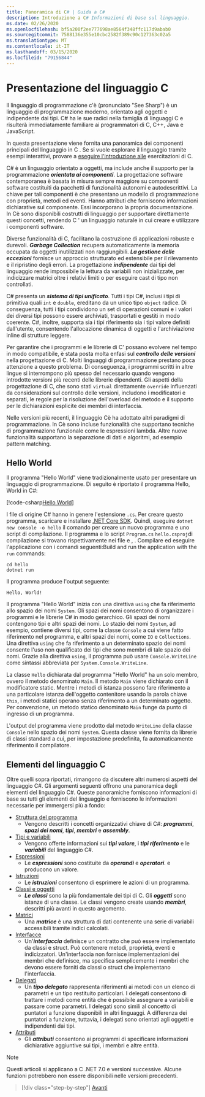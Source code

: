 ```yaml
---
title: Panoramica di C# | Guida a C#
description: Introduzione a C# Informazioni di base sul linguaggio.
ms.date: 02/26/2020
ms.openlocfilehash: bf5a200f2ee777698ae8564f348ffc117d9abab0
ms.sourcegitcommit: 7588136e355e10cbc2582f389c90c127363c02a5
ms.translationtype: MT
ms.contentlocale: it-IT
ms.lasthandoff: 03/15/2020
ms.locfileid: "79156844"
---
```

# <a name="a-tour-of-the-c-language"></a>Presentazione del linguaggio C

Il linguaggio di programmazione c'è (pronunciato "See Sharp") è un linguaggio di programmazione moderno, orientato agli oggetti e indipendente dai tipi. C# ha le sue radici nella famiglia di linguaggi C e risulterà immediatamente familiare ai programmatori di C, C++, Java e JavaScript.

In questa presentazione viene fornita una panoramica dei componenti principali del linguaggio in C . Se si vuole esplorare il linguaggio tramite esempi interattivi, provare a [eseguire l'introduzione alle](../tutorials/intro-to-csharp/index.md) esercitazioni di C.

C# è un linguaggio orientato a oggetti, ma include anche il supporto per la programmazione ***orientata ai componenti***. La progettazione software contemporanea è basata in misura sempre maggiore su componenti software costituiti da pacchetti di funzionalità autonomi e autodescrittivi. La chiave per tali componenti è che presentano un modello di programmazione con proprietà, metodi ed eventi. Hanno attributi che forniscono informazioni dichiarative sul componente. Essi incorporano la propria documentazione. In Cè sono disponibili costrutti di linguaggio per supportare direttamente questi concetti, rendendo C ' un linguaggio naturale in cui creare e utilizzare i componenti software.

Diverse funzionalità di C, facilitano la costruzione di applicazioni robuste e durevoli. ***Garbage Collection*** recupera automaticamente la memoria occupata da oggetti inutilizzati non raggiungibili. ***La gestione delle eccezioni*** fornisce un approccio strutturato ed estensibile per il rilevamento e il ripristino degli errori. La progettazione ***indipendente*** dai tipi del linguaggio rende impossibile la lettura da variabili non inizializzate, per indicizzare matrici oltre i relativi limiti o per eseguire cast di tipo non controllati.

C# presenta un ***sistema di tipi unificato***. Tutti i tipi C#, inclusi i tipi di primitiva quali `int` e `double`, ereditano da un unico tipo `object` radice. Di conseguenza, tutti i tipi condividono un set di operazioni comuni e i valori dei diversi tipi possono essere archiviati, trasportati e gestiti in modo coerente. C#, inoltre, supporta sia i tipi riferimento sia i tipi valore definiti dall'utente, consentendo l'allocazione dinamica di oggetti e l'archiviazione inline di strutture leggere.

Per garantire che i programmi e le librerie di C' possano evolvere nel tempo in modo compatibile, è stata posta molta enfasi sul ***controllo delle versioni*** nella progettazione di C. Molti linguaggi di programmazione prestano poca attenzione a questo problema. Di conseguenza, i programmi scritti in altre lingue si interrompono più spesso del necessario quando vengono introdotte versioni più recenti delle librerie dipendenti. Gli aspetti della progettazione di C, che sono stati `virtual` direttamente `override` influenzati da considerazioni sul controllo delle versioni, includono i modificatori e separati, le regole per la risoluzione dell'overload del metodo e il supporto per le dichiarazioni esplicite dei membri di interfaccia.

Nelle versioni più recenti, il linguaggio Cè ha adottato altri paradigmi di programmazione. In Cè sono incluse funzionalità che supportano tecniche di programmazione funzionale come le espressioni lambda. Altre nuove funzionalità supportano la separazione di dati e algoritmi, ad esempio pattern matching.

## <a name="hello-world"></a>Hello World

Il programma "Hello World" viene tradizionalmente usato per presentare un linguaggio di programmazione. Di seguito è riportato il programma Hello, World in C#:

[!code-csharp[Hello World](~/samples/snippets/csharp/tour/hello/Program.cs)]

I file di origine C# hanno in genere l'estensione `.cs`. Per creare questo programma, scaricare e installare [.NET Core SDK](https://dotnet.microsoft.com/download). Quindi, eseguire `dotnet new console -o hello` il comando per creare un nuovo programma e uno script di compilazione. Il programma e lo script `Program.cs` `hello.csproj`di compilazione si trovano rispettivamente nei file e , . Compilare ed eseguire l'applicazione con i comandi seguenti:Build and run the application with the `run` commands:

```dotnetcli
cd hello
dotnet run
```

Il programma produce l'output seguente:

```console
Hello, World!
```

Il programma "Hello World" inizia con una direttiva `using` che fa riferimento allo spazio dei nomi `System`. Gli spazi dei nomi consentono di organizzare i programmi e le librerie C# in modo gerarchico. Gli spazi dei nomi contengono tipi e altri spazi dei nomi. Lo stazio dei nomi `System`, ad esempio, contiene diversi tipi, come la classe `Console` a cui viene fatto riferimento nel programma, e altri spazi dei nomi, come `IO` e `Collections`. Una direttiva `using` che fa riferimento a un determinato spazio dei nomi consente l'uso non qualificato dei tipi che sono membri di tale spazio dei nomi. Grazie alla direttiva `using`, il programma può usare `Console.WriteLine` come sintassi abbreviata per `System.Console.WriteLine`.

La classe `Hello` dichiarata dal programma "Hello World" ha un solo membro, ovvero il metodo denominato `Main`. Il metodo `Main` viene dichiarato con il modificatore static. Mentre i metodi di istanza possono fare riferimento a una particolare istanza dell'oggetto contenitore usando la parola chiave `this`, i metodi statici operano senza riferimento a un determinato oggetto. Per convenzione, un metodo statico denominato `Main` funge da punto di ingresso di un programma.

L'output del programma viene prodotto dal metodo `WriteLine` della classe `Console` nello spazio dei nomi `System`. Questa classe viene fornita da librerie di classi standard a cui, per impostazione predefinita, fa automaticamente riferimento il compilatore.

## <a name="elements-of-the-c-language"></a>Elementi del linguaggio C

Oltre quelli sopra riportati, rimangono da discutere altri numerosi aspetti del linguaggio C#. Gli argomenti seguenti offrono una panoramica degli elementi del linguaggio C#. Queste panoramiche forniscono informazioni di base su tutti gli elementi del linguaggio e forniscono le informazioni necessarie per immergersi più a fondo:

- [Struttura del programma](program-structure.md)
  - Vengono descritti i concetti organizzativi chiave di C#: ***programmi***, ***spazi dei nomi***, ***tipi***, ***membri*** e ***assembly***.
- [Tipi e variabili](types-and-variables.md)
  - Vengono offerte informazioni sui ***tipi valore***, i ***tipi riferimento*** e le ***variabili*** del linguaggio C#.
- [Espressioni](expressions.md)
  - Le ***espressioni*** sono costituite da ***operandi*** e ***operatori***. e producono un valore.
- [Istruzioni](statements.md)
  - Le ***istruzioni*** consentono di esprimere le azioni di un programma.
- [Classi e oggetti](classes-and-objects.md)
  - ***Le classi*** sono la più fondamentale dei tipi di C. Gli ***oggetti*** sono istanze di una classe. Le classi vengono create usando ***membri***, descritti più avanti in questo argomento.
- [Matrici](arrays.md)
  - Una ***matrice*** è una struttura di dati contenente una serie di variabili accessibili tramite indici calcolati.
- [Interfacce](interfaces.md)
  - Un'***interfaccia*** definisce un contratto che può essere implementato da classi e struct. Può contenere metodi, proprietà, eventi e indicizzatori. Un'interfaccia non fornisce implementazioni dei membri che definisce, ma specifica semplicemente i membri che devono essere forniti da classi o struct che implementano l'interfaccia.
- [Delegati](delegates.md)
  - Un ***tipo delegato*** rappresenta riferimenti ai metodi con un elenco di parametri e un tipo restituito particolari. I delegati consentono di trattare i metodi come entità che è possibile assegnare a variabili e passare come parametri. I delegati sono simili al concetto di puntatori a funzione disponibili in altri linguaggi. A differenza dei puntatori a funzione, tuttavia, i delegati sono orientati agli oggetti e indipendenti dai tipi.
- [Attributi](attributes.md)
  - Gli ***attributi*** consentono ai programmi di specificare informazioni dichiarative aggiuntive sui tipi, i membri e altre entità.
  
> [!NOTE]
> Questi articoli si applicano a C .NET 7.0 e versioni successive. Alcune funzioni potrebbero non essere disponibili nelle versioni precedenti.

> [!div class="step-by-step"]
> [Avanti](program-structure.md)
